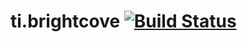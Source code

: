 ti.brightcove [![Build Status](https://magnum.travis-ci.com/appcelerator-modules/ti.brightcove.svg?token=C6poLybMz9ERuFX5KZsz&branch=master)](https://magnum.travis-ci.com/appcelerator-modules/ti.brightcove)
============

